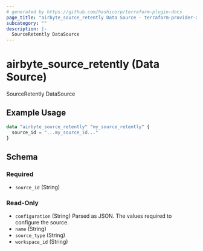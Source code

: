 ```yaml
---
# generated by https://github.com/hashicorp/terraform-plugin-docs
page_title: "airbyte_source_retently Data Source - terraform-provider-airbyte"
subcategory: ""
description: |-
  SourceRetently DataSource
---
```


# airbyte_source_retently (Data Source)

SourceRetently DataSource

## Example Usage

```terraform
data "airbyte_source_retently" "my_source_retently" {
  source_id = "...my_source_id..."
}
```

<!-- schema generated by tfplugindocs -->
## Schema

### Required

- `source_id` (String)

### Read-Only

- `configuration` (String) Parsed as JSON.
The values required to configure the source.
- `name` (String)
- `source_type` (String)
- `workspace_id` (String)


